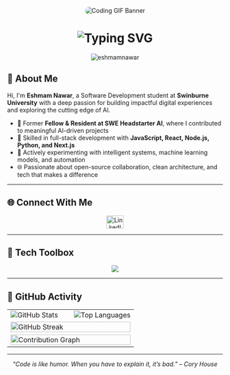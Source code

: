 <!-- 🎬 LIVE ACTION TECH BANNER -->
<p align="center">
  <img src="https://media.giphy.com/media/CVtNe84hhYF9u/giphy.gif" style="border-radius: 12px; max-width: 90%; height: auto;" alt="Coding GIF Banner" />
</p>

<!-- ✨ Animated Typing Introduction -->
<h1 align="center">
  <img src="https://readme-typing-svg.demolab.com?font=Fira+Code&weight=800&size=26&pause=1000&color=00FFFF&center=true&vCenter=true&width=700&lines=I'm+Eshmam+Nawar;Software+Developer+%F0%9F%92%BB;AI+Engineering+Enthusiast+%F0%9F%A4%96" alt="Typing SVG" />
</h1>

<!-- 👁️ Profile Views Counter -->
<p align="center">
  <img src="https://komarev.com/ghpvc/?username=eshmamnawar&label=Profile%20views&color=F75C7E&style=flat" alt="eshmamnawar" />
</p>

<!-- 👤 About Me -->
## 🌟 About Me

Hi, I'm **Eshmam Nawar**, a Software Development student at **Swinburne University** with a deep passion for building impactful digital experiences and exploring the cutting edge of AI.

- 🧠 Former **Fellow & Resident at SWE Headstarter AI**, where I contributed to meaningful AI-driven projects
- 🧰 Skilled in full-stack development with **JavaScript, React, Node.js, Python, and Next.js**
- 🤖 Actively experimenting with intelligent systems, machine learning models, and automation
- 🌐 Passionate about open-source collaboration, clean architecture, and tech that makes a difference

---

<!-- 🔗 Social Links -->
## 🌐 Connect With Me
<p align="center">
  <a href="https://www.linkedin.com/in/eshmam-nawar/" target="_blank">
    <img src="https://raw.githubusercontent.com/rahuldkjain/github-profile-readme-generator/master/src/images/icons/Social/linked-in-alt.svg" alt="LinkedIn" height="30" width="40" />
  </a>
</p>

---

<!-- 🧰 Toolbelt -->
## 🧰 Tech Toolbox
<p align="center">
  <img src="https://skillicons.dev/icons?i=html,css,js,ts,react,nextjs,nodejs,tailwind,bootstrap,figma,cpp,python,php,django,mongodb,mysql,firebase,git,aws" />
</p>

---

<!-- 📈 GitHub Insights -->
## 🚀 GitHub Activity

<div align="center">
  <table>
    <tr>
      <td width="50%">
        <img src="https://github-readme-stats.vercel.app/api?username=eshmamnawar&show_icons=true&theme=tokyonight&include_all_commits=true&count_private=true&hide_border=true&custom_title=🔥+GitHub+Stats" alt="GitHub Stats"/>
      </td>
      <td width="50%">
        <img src="https://github-readme-stats.vercel.app/api/top-langs/?username=eshmamnawar&layout=compact&theme=tokyonight&hide_border=true&langs_count=8" alt="Top Languages"/>
      </td>
    </tr>
    <tr>
      <td colspan="2">
        <img src="https://github-readme-streak-stats.herokuapp.com?user=eshmamnawar&theme=tokyonight&hide_border=true" width="100%" alt="GitHub Streak"/>
      </td>
    </tr>
    <tr>
      <td colspan="2">
        <img src="https://github-readme-activity-graph.cyclic.app/graph?username=eshmamnawar&theme=tokyo-night&hide_border=true&bg_color=0d1117&color=00FFFF&line=F75C7E&point=FFFFFF" width="100%" alt="Contribution Graph"/>
      </td>
    </tr>
  </table>
</div>

<!-- 🎨 Signature GIF Row -->

---

<!-- 🧠 Footer Quote -->
<p align="center">
  <em>“Code is like humor. When you have to explain it, it’s bad.” – Cory House</em>
</p>
